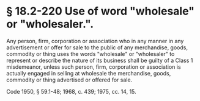 # § 18.2-220 Use of word "wholesale" or "wholesaler.".

<p>Any person, firm, corporation or association who in any manner in any advertisement or offer for sale to the public of any merchandise, goods, commodity or thing uses the words "wholesale" or "wholesaler" to represent or describe the nature of its business shall be guilty of a Class 1 misdemeanor, unless such person, firm, corporation or association is actually engaged in selling at wholesale the merchandise, goods, commodity or thing advertised or offered for sale.</p><p>Code 1950, § 59.1-48; 1968, c. 439; 1975, cc. 14, 15.</p>